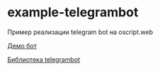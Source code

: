 # example-telegrambot
Пример реализации telegram bot на oscript.web

[Демо бот](https://t.me/oswebbot?start)

[Библиотека telegrambot](https://github.com/pallid)

